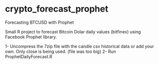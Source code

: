 # crypto_forecast_prophet
Forecasting BTCUSD with Prophet 

Small R project to forecast Bitcoin Dolar daily values (bitfinex) using Facebook Prophet library.

1- Uncompress the 7zip file with the candle csv historical data or add your own. Only close is being used. (file was too big)
2- Run ProphetDailyForecast.R
